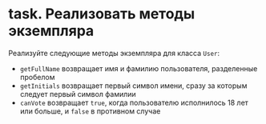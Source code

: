 # task. **Реализовать методы экземпляра**

Реализуйте следующие методы экземпляра для класса `User`:

- `getFullName` возвращает имя и фамилию пользователя, разделенные пробелом
- `getInitials` возвращает первый символ имени, сразу за которым следует первый
  символ фамилии
- `canVote` возвращает `true`, когда пользователю исполнилось 18 лет или больше,
  и `false` в противном случае
